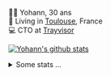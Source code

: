 <p>
  👨🏻 <bold>Yohann</bold>, 30 ans<br/>
  💼 Living in <a href="https://www.google.com/maps?q=toulouse">Toulouse</a>, France<br/>
  💻 CTO at <a href="https://trayvisor.com/">Trayvisor</a><br/>
</p>

<a href="https://github.com/anuraghazra/github-readme-stats"><img align="center" src="https://github-readme-stats-dviw-8taegaswk-yohann84ls-projects.vercel.app//api?username=yohann84L&show_icons=true&include_all_commits=true" alt="Yohann's github stats" /> </a>


<details>
  <summary>Some stats ...</summary><br/>
  

<!--START_SECTION:waka-->
![Code Time](http://img.shields.io/badge/Code%20Time-1%2C342%20hrs%2026%20mins-blue)

![Profile Views](http://img.shields.io/badge/Profile%20Views-0-blue)

**🐱 My GitHub Data** 

> 📦 441.0 kB Used in GitHub's Storage 
 > 
> 🏆 579 Contributions in the Year 2025
 > 
> 🚫 Not Opted to Hire
 > 
> 📜 26 Public Repositories 
 > 
> 🔑 21 Private Repositories 
 > 
**I'm an Early 🐤** 

```text
🌞 Morning                33538 commits       ███████░░░░░░░░░░░░░░░░░░   29.50 % 
🌆 Daytime                65904 commits       ██████████████░░░░░░░░░░░   57.97 % 
🌃 Evening                14078 commits       ███░░░░░░░░░░░░░░░░░░░░░░   12.38 % 
🌙 Night                  172 commits         ░░░░░░░░░░░░░░░░░░░░░░░░░   00.15 % 
```
📅 **I'm Most Productive on Wednesday** 

```text
Monday                   21907 commits       █████░░░░░░░░░░░░░░░░░░░░   19.27 % 
Tuesday                  21330 commits       █████░░░░░░░░░░░░░░░░░░░░   18.76 % 
Wednesday                23005 commits       █████░░░░░░░░░░░░░░░░░░░░   20.23 % 
Thursday                 22843 commits       █████░░░░░░░░░░░░░░░░░░░░   20.09 % 
Friday                   22496 commits       █████░░░░░░░░░░░░░░░░░░░░   19.79 % 
Saturday                 824 commits         ░░░░░░░░░░░░░░░░░░░░░░░░░   00.72 % 
Sunday                   1287 commits        ░░░░░░░░░░░░░░░░░░░░░░░░░   01.13 % 
```


📊 **This Week I Spent My Time On** 

```text
🕑︎ Time Zone: Europe/Paris

💬 Programming Languages: 
Image (svg)              1 hr 55 mins        ████████████████████████░   94.31 % 
Other                    6 mins              █░░░░░░░░░░░░░░░░░░░░░░░░   05.69 % 

🔥 Editors: 
Zed                      2 hrs 2 mins        █████████████████████████   100.00 % 

💻 Operating System: 
Mac                      2 hrs 2 mins        █████████████████████████   100.00 % 
```

**I Mostly Code in Python** 

```text
Python                   26 repos            ██████████████░░░░░░░░░░░   54.17 % 
Jupyter Notebook         4 repos             ██░░░░░░░░░░░░░░░░░░░░░░░   08.33 % 
JavaScript               3 repos             ██░░░░░░░░░░░░░░░░░░░░░░░   06.25 % 
HTML                     2 repos             █░░░░░░░░░░░░░░░░░░░░░░░░   04.17 % 
Shell                    1 repo              █░░░░░░░░░░░░░░░░░░░░░░░░   02.08 % 
```




 Last Updated on 25/08/2025 00:48:56 UTC
<!--END_SECTION:waka-->
